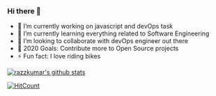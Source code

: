 ### Hi there 👋

- 🔭 I’m currently working on javascript and devOps task
- 🌱 I’m currently learning everything related to Software Engineering
- 👯 I’m looking to collaborate with devOps engineer out there
- 🥅 2020 Goals: Contribute more to Open Source projects
- ⚡ Fun fact: I love riding bikes

[![razzkumar's github stats](https://github-readme-stats.vercel.app/api?username=razzkumar&show_icons=true&hide_border=true)](https://github.com/anuraghazra/github-readme-stats)

[![HitCount](http://hits.dwyl.com/razzkumar/razzkumar.svg)](http://hits.dwyl.com/razzkumar/razzkumar)
